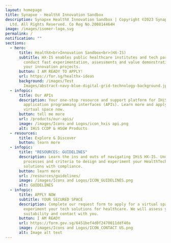 ```yaml
---
layout: homepage
title: Synapxe - HealthX Innovation Sandbox
description: Synapxe HealthX Innovation Sandbox | Copyright ©2023 Synapxe Pte
  Ltd. All Rights Reserved. Co Reg No.200814464H
image: /images/isomer-logo.svg
permalink: /
notification: ""
sections:
  - hero:
      title: HealthX<br>Innovation Sandbox<br>(HX-IS)
      subtitle: HX-IS enables public healthcare institutes and tech partners to
        conduct fast experimentation, assessments and value demonstrations for
        your innovation projects.
      button: I AM READY TO APPLY!
      url: https://for.sg/healthx-ideas
      background: /images/Test
        Images/abstract-navy-blue-digital-grid-technology-background.jpeg
  - infopic:
      title: Our APIs
      description: Your one-stop resource and support platform for IHiS managed
        application programming interfaces (APIs). Learn more and apply for a
        virtual space now.
      button: tell me more
      url: /products/our-apis/
      image: /images/Icons and Logos/icon_hxis api.png
      alt: IHiS CCDP & HSGW Products
  - resources:
      title: Explore & Discover
      button: learn more
  - infopic:
      title: "RESOURCES: GUIDELINES"
      description: Learn the ins and outs of navigating IHiS HX-IS. Understand the
        processes and criteria to design and experiment your HealthTech
        solutions with compliance.
      button: learn more
      url: /resources/guidelines/
      image: /images/Icons and Logos/ICON_GUIDELINES.png
      alt: GUIDELINES
  - infopic:
      title: APPLY NOW
      subtitle: YOUR SECURED SPACE
      description: Complete our request form to apply for a virtual space to
        experiment your tech solutions for healthcare. We will assess your
        suitability and contact with you.
      button: I AM READY
      url: https://form.gov.sg/6451bef4d0f2470011ddf40a
      image: /images/Icons and Logos/ICON_CONTACT US.png
      alt: Image alt text
---
```

